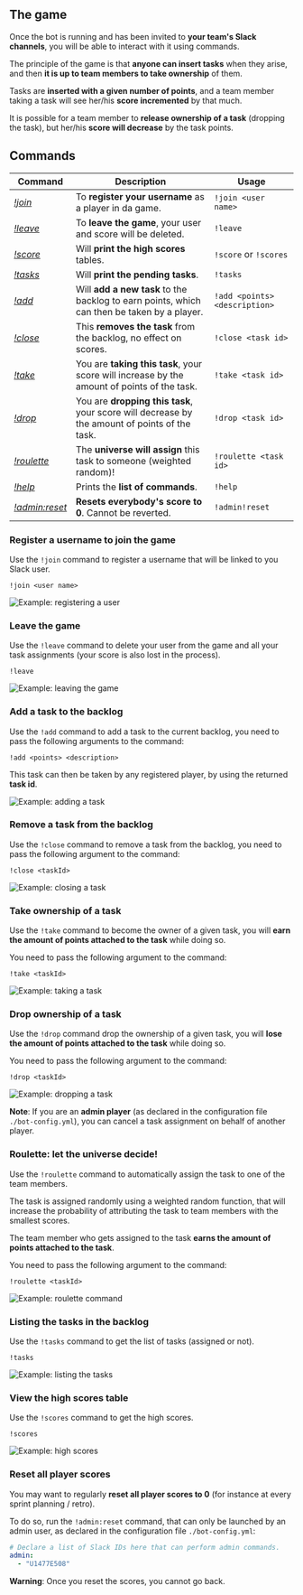 [//]: # "Documentation generated for version 1.0"


## The game

Once the bot is running and has been invited to **your team's Slack channels**, you will be able to interact with it using commands.

The principle of the game is that **anyone can insert tasks** when they arise, and then **it is up to team members to take ownership** of them.

Tasks are **inserted with a given number of points**, and a team member taking a task will see her/his **score incremented** by that much.

It is possible for a team member to **release ownership of a task** (dropping the task), but her/his **score will decrease** by the task points.

## Commands

| Command                                | Description                                                                                   | Usage
|----------------------------------------|-----------------------------------------------------------------------------------------------|-----------------------------
| [*!join*](#join_command)               | To **register your username** as a player in da game.                                         | `!join <user name>`
| [*!leave*](#leave_command)             | To **leave the game**, your user and score will be deleted.                                   | `!leave`
| [*!score*](#score_command)             | Will **print the high scores** tables.                                                        | `!score` or `!scores`
| [*!tasks*](#tasks_command)             | Will **print the pending tasks**.                                                             | `!tasks`
| [*!add*](#add_command)                 | Will **add a new task** to the backlog to earn points, which can then be taken by a player.   | `!add <points> <description>`
| [*!close*](#close_command)             | This **removes the task** from the backlog, no effect on scores.                              | `!close <task id>`
| [*!take*](#take_command)               | You are **taking this task**, your score will increase by the amount of points of the task.   | `!take <task id>`
| [*!drop*](#drop_command)               | You are **dropping this task**, your score will decrease by the amount of points of the task. | `!drop <task id>`
| [*!roulette*](#roulette_command)       | The **universe will assign** this task to someone (weighted random)!                          | `!roulette <task id>`
| [*!help*](#help_command)               | Prints the **list of commands**.                                                              | `!help`
| [*!admin:reset*](#admin_reset_command) | **Resets everybody's score to 0**. Cannot be reverted.                                            | `!admin!reset`

### <a name="join_command"></a> Register a username to join the game

Use the `!join` command to register a username that will be linked to you Slack user.

`!join <user name>`

![Example: registering a user](./img/gamify_join.png "Example: registering a user")

### <a name="leave_command"></a> Leave the game

Use the `!leave` command to delete your user from the game and all your task assignments (your score is also lost in the process).

`!leave`

![Example: leaving the game](./img/gamify_leave.png "Example: leaving the game")

### <a name="add_command"></a> Add a task to the backlog

Use the `!add` command to add a task to the current backlog, you need to pass the following arguments to the command:

`!add <points> <description>`

This task can then be taken by any registered player, by using the returned **task id**.

![Example: adding a task](./img/gamify_add.png "Example: adding a task")

### <a name="close_command"></a> Remove a task from the backlog

Use the `!close` command to remove a task from the backlog, you need to pass the following argument to the command:

`!close <taskId>`

![Example: closing a task](./img/gamify_close.png "Example: closing a task")

### <a name="take_command"></a> Take ownership of a task

Use the `!take` command to become the owner of a given task, you will **earn the amount of points attached to the task** while doing so.

You need to pass the following argument to the command:

`!take <taskId>`

![Example: taking a task](./img/gamify_take.png "Example: taking a task")

### <a name="drop_command"></a> Drop ownership of a task

Use the `!drop` command drop the ownership of a given task, you will **lose the amount of points attached to the task** while doing so.

You need to pass the following argument to the command:

`!drop <taskId>`

![Example: dropping a task](./img/gamify_drop.png "Example: dropping a task")

**Note**: If you are an **admin player** (as declared in the configuration file `./bot-config.yml`),
 you can cancel a task assignment on behalf of another player.

### <a name="roulette_command"></a> Roulette: let the universe decide!

Use the `!roulette` command to automatically assign the task to one of the team members.

The task is assigned randomly using a weighted random function, that will increase the probability of attributing 
the task to team members with the smallest scores.

The team member who gets assigned to the task **earns the amount of points attached to the task**.

You need to pass the following argument to the command:

`!roulette <taskId>`

![Example: roulette command](./img/gamify_roulette.png "Example: roulette command")

### <a name="tasks_command"></a> Listing the tasks in the backlog

Use the `!tasks` command to get the list of tasks (assigned or not).

`!tasks`

![Example: listing the tasks](./img/gamify_tasks.png "Example: listing the tasks")

### <a name="scores_command"></a> View the high scores table

Use the `!scores` command to get the high scores.

`!scores`

![Example: high scores](./img/gamify_scores.png "Example: high scores")

### <a name="admin_reset_command"></a> Reset all player scores

You may want to regularly **reset all player scores to 0** (for instance at every sprint planning / retro).

To do so, run the `!admin:reset` command, that can only be launched by an admin user,
as declared in the configuration file `./bot-config.yml`:

```yml
# Declare a list of Slack IDs here that can perform admin commands.
admin:
  - "U1477E508"
```

**Warning**: Once you reset the scores, you cannot go back.

